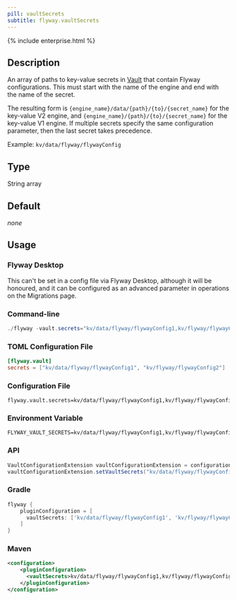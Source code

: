 ```yaml
---
pill: vaultSecrets
subtitle: flyway.vaultSecrets
---
```


{% include enterprise.html %}

## Description

An array of paths to key-value secrets in [Vault](https://www.vaultproject.io/) that contain Flyway configurations. This must start with the name of the engine and end with the name of the secret.

The resulting form is `{engine_name}/data/{path}/{to}/{secret_name}` for the key-value V2 engine, and
`{engine_name}/{path}/{to}/{secret_name}` for the key-value V1 engine.
If multiple secrets specify the same configuration parameter, then the last secret takes precedence.

Example: `kv/data/flyway/flywayConfig`

## Type

String array

## Default

<i>none</i>

## Usage

### Flyway Desktop

This can't be set in a config file via Flyway Desktop, although it will be honoured, and it can be configured as an advanced parameter in operations on the Migrations page.

### Command-line

```powershell
./flyway -vault.secrets="kv/data/flyway/flywayConfig1,kv/flyway/flywayConfig2" info
```

### TOML Configuration File

```toml
[flyway.vault]
secrets = ["kv/data/flyway/flywayConfig1", "kv/flyway/flywayConfig2"]
```

### Configuration File

```properties
flyway.vault.secrets=kv/data/flyway/flywayConfig1,kv/flyway/flywayConfig2
```

### Environment Variable

```properties
FLYWAY_VAULT_SECRETS=kv/data/flyway/flywayConfig1,kv/flyway/flywayConfig2
```

### API

```java
VaultConfigurationExtension vaultConfigurationExtension = configuration.getPluginRegister().getPlugin(VaultConfigurationExtension.class)
vaultConfigurationExtension.setVaultSecrets("kv/data/flyway/flywayConfig1", "kv/flyway/flywayConfig2");
```

### Gradle

```groovy
flyway {
    pluginConfiguration = [
      vaultSecrets: ['kv/data/flyway/flywayConfig1', 'kv/flyway/flywayConfig2']
    ]
}
```

### Maven

```xml
<configuration>
    <pluginConfiguration>
      <vaultSecrets>kv/data/flyway/flywayConfig1,kv/flyway/flywayConfig2</vaultSecrets>
    </pluginConfiguration>
</configuration>
```

